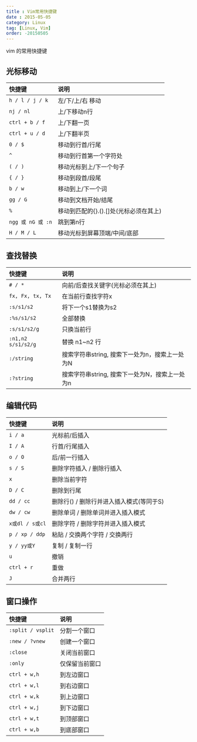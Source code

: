```yaml
---
title : Vim常用快捷键
date : 2015-05-05
category: Linux
tag: [Linux, Vim]
order: -20150505
---
```


vim 的常用快捷键

## 光标移动

| 快捷键            | 说明                                   |
| :---------------- | :------------------------------------- |
| `h / l / j / k`   | 左/下/上/右  移动                      |
| `nj / nl`         | 上/下移动n行                           |
| `ctrl + b / f`    | 上/下翻一页                            |
| `ctrl + u / d`    | 上/下翻半页                            |
| `0 / $`           | 移动到行首/行尾                        |
| `^`               | 移动到行首第一个字符处                 |
| `( / )`           | 移动光标到上/下一个句子                |
| `{ / }`           | 移动到段首/段尾                        |
| `b / w`           | 移动到上/下一个词                      |
| `gg / G`          | 移动到文档开始/结尾                    |
| `%`               | 移动到匹配的{}.().[]处(光标必须在其上) |
| `ngg 或 nG 或 :n` | 跳到第n行                              |
| `H / M / L`       | 移动光标到屏幕顶端/中间/底部           |


## 查找替换

| 快捷键             | 说明                                           |
| :----------------- | :--------------------------------------------- |
| `# / *`            | 向前/后查找关键字(光标必须在其上)              |
| `fx, Fx, tx, Tx`   | 在当前行查找字符x                              |
| `:s/s1/s2 `        | 将下一个s1替换为s2                             |
| `:%s/s1/s2 `       | 全部替换                                       |
| `:s/s1/s2/g`       | 只换当前行                                     |
| `:n1,n2 s/s1/s2/g` | 替换 n1~n2 行                                  |
| `:/string`         | 搜索字符串string, 搜索下一处为n，搜索上一处为N |
| `:?string`         | 搜索字符串string, 搜索下一处为N，搜索上一处为n |  |


## 编辑代码

| 快捷键          | 说明                                     |
| :-------------- | :--------------------------------------- |
| `i / a`         | 光标前/后插入                            |
| `I / A`         | 行首/行尾插入                            |
| `o / O`         | 后/前一行插入                            |
| `s / S`         | 删除字符插入 / 删除行插入                |
| `x`             | 删除当前字符                             |
| `D / C`         | 删除到行尾                               |
| `dd / cc`       | 删除行() / 删除行并进入插入模式(等同于S) |
| `dw / cw`       | 删除单词 / 删除单词并进入插入模式        |
| `x或dl / s或cl` | 删除字符 / 删除字符并进入插入模式        |
| `p / xp / ddp`  | 粘贴 / 交换两个字符 / 交换两行           |
| `y / yy或Y`     | 复制 / 复制一行                          |
| `u`             | 撤销                                     |
| `ctrl + r`      | 重做                                     |
| `J`             | 合并两行                                 |

## 窗口操作

| 快捷键            | 说明           |
| :---------------- | :------------- |
| `:split / vsplit` | 分割一个窗口   |
| `:new / ?vnew`    | 创建一个窗口   |
| `:close`          | 关闭当前窗口   |
| `:only`           | 仅保留当前窗口 |
| `ctrl + w,h`      | 到左边窗口     |
| `ctrl + w,l`      | 到右边窗口     |
| `ctrl + w,k`      | 到上边窗口     |
| `ctrl + w,j`      | 到下边窗口     |
| `ctrl + w,t`      | 到顶部窗口     |
| `ctrl + w,b`      | 到底部窗口     |

